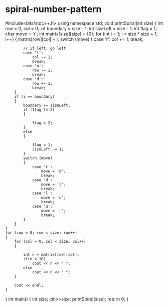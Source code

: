 # spiral-number-pattern
#include<bits/stdc++.h>
using namespace std;
 void printSpiral(int size)
{
    int row = 0, col = 0;
     int boundary = size - 1;
    int sizeLeft = size - 1;
    int flag = 1;
    char move = 'r';
    int matrix[size][size] = {0};
     for (int i = 1; i < size * size + 1; i++)
    {
        matrix[row][col] = i;
        switch (move)
        {
            case 'r':
                col += 1;
                break;
     
            // if left, go left
            case 'l':
                col -= 1;
                break;
            case 'u':
                row -= 1;
                break;
            case 'd':
                row += 1;
                break;
        }
        if (i == boundary)
        {
            boundary += sizeLeft;
            if (flag != 2)
            {
 
                flag = 2;
            }
            else
            {
 
                flag = 1;
                sizeLeft -= 1;
            }
            switch (move)
            {
                case 'r':
                    move = 'd';
                    break;
                case 'd':
                    move = 'l';
                    break;
                case 'l':
                    move = 'u';
                    break;
                case 'u':
                    move = 'r';
                    break;
            }
        }
    }
    for (row = 0; row < size; row++)
    {
        for (col = 0; col < size; col++)
        {
 
            int n = matrix[row][col];
            if(n < 10)
                cout << n << " ";
            else
                cout << n << " ";
        }
 
        cout << endl;
    }
}
int main()
{
    int size;
    cin>>size;
    printSpiral(size);
    return 0;
}
